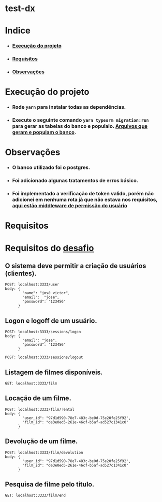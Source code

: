 # test-dx



Indice
=
  * ### [Execução do projeto](#Execução-do-projeto)
  * ### [Requisitos](#Requisitos)
  * ### [Observações](#Observações)

Execução do projeto
=
* ### Rode ```yarn``` para instalar todas as dependências.
* ### Execute o seguinte comando ```yarn typeorm migration:run``` para gerar as tabelas do banco e populalo. [Arquivos que geram e populam o banco](https://github.com/JoseVictorHendz/test-dx/tree/main/src/database/migrations).

Observações
=
* ### O banco utilizado foi o postgres.
* ### Foi adicionado algunas tratamentos de erros básico.
* ### Foi implementado a verificação de token valido, porém não adicionei em nenhuma rota já que não estava nos requisitos, [aqui estão middleware de permissão do usuário](https://github.com/JoseVictorHendz/test-dx/blob/main/src/middleware/ensureAuthenticated.ts)

Requisitos
=
# Requisitos do [desafio](http://bit.ly/exerciciodevbackend)
## O sistema deve permitir a criação de usuários (clientes).
```
POST: localhost:3333/user
body: {
        "name": "josé victor",
        "email":  "jose",
        "password": "123456"
      }
```


## Logon e logoff de um usuário.
```
POST: localhost:3333/sessions/logon
body: {
        "email": "jose",
        "password": "123456"
      }
```

```
POST: localhost:3333/sessions/logout
```


## Listagem de filmes disponíveis.
```
GET: localhost:3333/film
```


## Locação de um filme.
```
POST: localhost:3333/film/rental
body: {
        "user_id": "97d1d590-78e7-483c-be0d-75e20fe25f92",
        "film_id": "de3e0ed5-261e-46cf-b5af-ad527c1341c0"
      }
```


## Devolução de um filme.
```
POST: localhost:3333/film/devolution
body: {
        "user_id": "97d1d590-78e7-483c-be0d-75e20fe25f92",
        "film_id": "de3e0ed5-261e-46cf-b5af-ad527c1341c0"
      }
```


## Pesquisa de filme pelo título.
```
GET: localhost:3333/film/end
```

